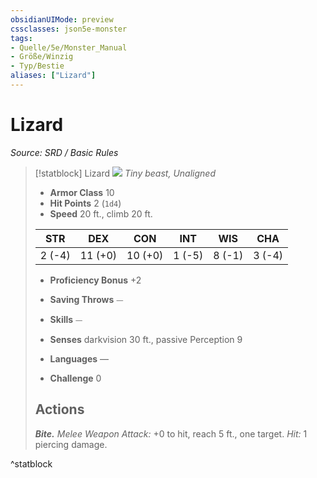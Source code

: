 ```yaml
---
obsidianUIMode: preview
cssclasses: json5e-monster
tags:
- Quelle/5e/Monster_Manual
- Größe/Winzig
- Typ/Bestie
aliases: ["Lizard"]
---
```

# Lizard
*Source: SRD / Basic Rules*  

> [!statblock] Lizard
> ![](compendium/bestiary/beast/token/lizard.png#token)
> *Tiny beast, Unaligned*
> 
> - **Armor Class** 10 
> - **Hit Points** 2 (`1d4`)
> - **Speed** 20 ft., climb 20 ft.
> 
> |STR|DEX|CON|INT|WIS|CHA|
> |:---:|:---:|:---:|:---:|:---:|:---:|
> | 2 (-4)|11 (+0)|10 (+0)| 1 (-5)| 8 (-1)| 3 (-4)|
> 
> - **Proficiency Bonus** +2
> - **Saving Throws** ⏤
> - **Skills** ⏤
> - **Senses** darkvision 30 ft., passive Perception 9
> 
> - **Languages** —
> - **Challenge** 0
> 
> ## Actions
> 
> ***Bite.*** *Melee Weapon Attack:* +0 to hit, reach 5 ft., one target. *Hit:* 1 piercing damage.
^statblock